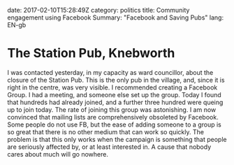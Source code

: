 date: 2017-02-10T15:28:49Z
category: politics
title: Community engagement using Facebook
Summary: "Facebook and Saving Pubs"
lang: EN-gb


# The Station Pub, Knebworth
I was contacted yesterday, in my capacity as ward councillor, about the closure of the Station Pub.
This is the only pub in the village, and, since it is right in the centre, was very visible.
I recommended creating a Facebook Group. I had a meeting, and someone else set up the group.
Today I found that hundreds had already joined, and a further three hundred were queing up to join today.
The rate of joining this group was astonishing. I am now convinced that mailing lists are comprehensively obsoleted by Facebook.
Some people do not use FB, but the ease of adding someone to a group is so great that there is no other medium that can work so quickly. The problem is that this only works when the campaign is something that people are seriously affected by, or at least interested in. A cause that nobody cares about much will go nowhere.
